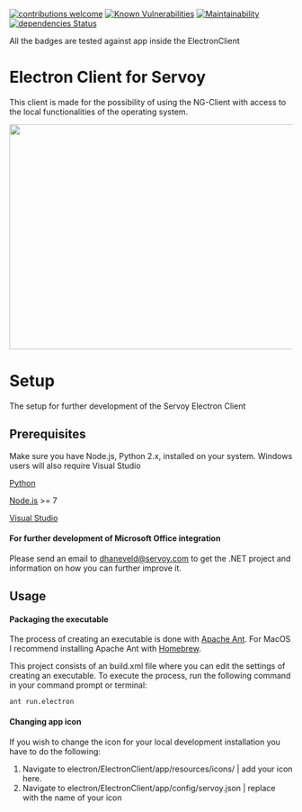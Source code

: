 [![contributions welcome](https://img.shields.io/badge/contributions-welcome-brightgreen.svg?style=flat)](https://github.com/dwyl/esta/issues) [![Known Vulnerabilities](https://snyk.io/test/github/DionDavid/electron/badge.svg?targetFile=ElectronClient/app/package.json)](https://snyk.io/test/github/DionDavid/electron) [![Maintainability](https://api.codeclimate.com/v1/badges/482ffb25e5b4c5bc17f8/maintainability)](https://codeclimate.com/github/DionDavid/electron/maintainability) [![dependencies Status](https://david-dm.org/DionDavid/electron/status.svg?path=ElectronClient/app)](https://david-dm.org/DionDavid/electron?path=ElectronClient/app) 

All the badges are tested against app inside the ElectronClient

# Electron Client for Servoy

This client is made for the possibility of using the NG-Client with access to the local functionalities of the operating system.

<a href="url"><img src="https://raw.githubusercontent.com/wiki/DionDavid/electron/images/home.jpg" height="400" width="650" ></a>

# Setup

The setup for further development of the Servoy Electron Client

## Prerequisites

Make sure you have Node.js, Python 2.x, installed on your system. Windows users will also require Visual Studio

[Python](https://www.python.org/downloads/) 

[Node.js](https://nodejs.org/en/) >= 7

[Visual Studio](https://www.visualstudio.com/vs/)

#### For further development of Microsoft Office integration

Please send an email to [dhaneveld@servoy.com](mailto:dhaneveld@servoy.com) to get the .NET project and information on how you can further improve it.

## Usage

#### Packaging the executable

The process of creating an executable is done with [Apache Ant](https://ant.apache.org/manual/install.html). For MacOS I recommend installing Apache Ant with [Homebrew](https://brew.sh/index_nl).

This project consists of an build.xml file where you can edit the settings of creating an executable. To execute the process, run the following command in your command prompt or terminal: 

```console
ant run.electron
```
#### Changing app icon

If you wish to change the icon for your local development installation you have to do the following:

1. Navigate to electron/ElectronClient/app/resources/icons/ | add your icon here.
2. Navigate to electron/ElectronClient/app/config/servoy.json | replace with the name of your icon















